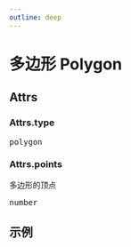 ```yaml
---
outline: deep
---
```


# 多边形 Polygon

## Attrs

### Attrs.type
<pre>polygon</pre>

### Attrs.points
多边形的顶点
<pre>number</pre>




## 示例
<div id="canvans"   style="width: 688px; height: 300px" ></div>

<script setup>
import { NetaGraph } from '../../src/core'
import { onMounted } from 'vue'
onMounted(() => {

  const graph= new NetaGraph({
    rendererType: 'canvas',
    el: document.getElementById("canvans"),
    backgroundColor: "#ffe",
  }); 

  const model1 = {
    nodes: [{
    id: "node1",
    label: "polygon",
    type: "polygon",
    x: 200,
    y: 100,
    points: [0, 0, 100, 100, -100, 100],
    }]
  }

  graph.read(model1)
  graph.render();
})
</script>
